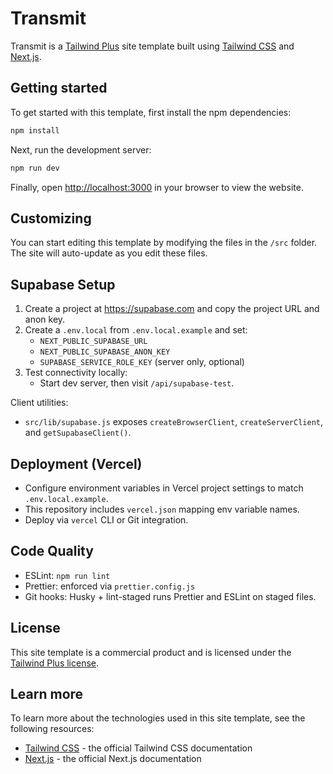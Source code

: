 # Transmit

Transmit is a [Tailwind Plus](https://tailwindcss.com/plus) site template built
using [Tailwind CSS](https://tailwindcss.com) and [Next.js](https://nextjs.org).

## Getting started

To get started with this template, first install the npm dependencies:

```bash
npm install
```

Next, run the development server:

```bash
npm run dev
```

Finally, open [http://localhost:3000](http://localhost:3000) in your browser to
view the website.


## Customizing

You can start editing this template by modifying the files in the `/src` folder.
 The site will auto-update as you edit these files.


## Supabase Setup

1. Create a project at https://supabase.com and copy the project URL and anon key.
2. Create a `.env.local` from `.env.local.example` and set:
   - `NEXT_PUBLIC_SUPABASE_URL`
   - `NEXT_PUBLIC_SUPABASE_ANON_KEY`
   - `SUPABASE_SERVICE_ROLE_KEY` (server only, optional)
3. Test connectivity locally:
   - Start dev server, then visit `/api/supabase-test`.

Client utilities:
- `src/lib/supabase.js` exposes `createBrowserClient`, `createServerClient`, and `getSupabaseClient()`.

## Deployment (Vercel)

- Configure environment variables in Vercel project settings to match `.env.local.example`.
- This repository includes `vercel.json` mapping env variable names.
- Deploy via `vercel` CLI or Git integration.

## Code Quality

- ESLint: `npm run lint`
- Prettier: enforced via `prettier.config.js`
- Git hooks: Husky + lint-staged runs Prettier and ESLint on staged files.

## License

This site template is a commercial product and is licensed under the [Tailwind Plus license](https://tailwindcss.com/plus/license).


## Learn more

To learn more about the technologies used in this site template, see the following resources:

- [Tailwind CSS](https://tailwindcss.com/docs) - the official Tailwind CSS documentation
- [Next.js](https://nextjs.org/docs) - the official Next.js documentation
